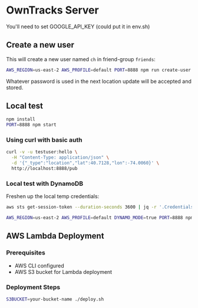 # OwnTracks Server

You'll need to set GOOGLE_API_KEY (could put it in env.sh)

## Create a new user

This will create a new user named `ch` in friend-group `friends`:

```bash
AWS_REGION=us-east-2 AWS_PROFILE=default PORT=8888 npm run create-user ch friends
```

Whatever password is used in the next location update will be accepted and stored.

## Local test

```bash
npm install
PORT=8888 npm start
```

### Using curl with basic auth
```bash
curl -v -u testuser:hello \
  -H "Content-Type: application/json" \
  -d '{"_type":"location","lat":40.7128,"lon":-74.0060}' \
  http://localhost:8888/pub
```

### Local test with DynamoDB

Freshen up the local temp credentials:
```bash
aws sts get-session-token --duration-seconds 3600 | jq -r '.Credentials | "[default]\naws_access_key_id=\(.AccessKeyId)\naws_secret_access_key=\(.SecretAccessKey)\naws_session_token=\(.SessionToken)"' > ~/.aws/credentials
```

```bash
AWS_REGION=us-east-2 AWS_PROFILE=default DYNAMO_MODE=true PORT=8888 npm start
```

## AWS Lambda Deployment

### Prerequisites
- AWS CLI configured
- AWS S3 bucket for Lambda deployment

### Deployment Steps

```bash
S3BUCKET=your-bucket-name ./deploy.sh
```